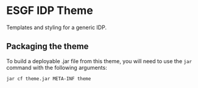 # ESGF IDP Theme

Templates and styling for a generic IDP.

## Packaging the theme

To build a deployable .jar file from this theme, you will need to use the `jar` command with the following arguments:

```bash
jar cf theme.jar META-INF theme
```
